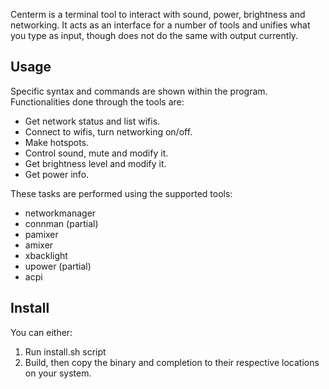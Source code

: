 Centerm is a terminal tool to interact with sound, power, brightness and networking. It acts as an interface for a number of tools and unifies what you type as input, though does not do the same with output currently.

## Usage
Specific syntax and commands are shown within the program. Functionalities done through the tools are:
- Get network status and list wifis.
- Connect to wifis, turn networking on/off.
- Make hotspots.
- Control sound, mute and modify it.
- Get brightness level and modify it.
- Get power info.

These tasks are performed using the supported tools:
- networkmanager
- connman (partial)
- pamixer
- amixer
- xbacklight 
- upower (partial)
- acpi

## Install
You can either:
1. Run install.sh script
2. Build, then copy the binary and completion to their respective locations on your system.